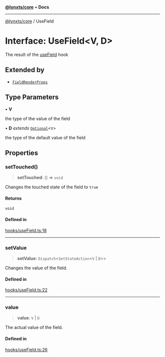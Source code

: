 [**@lynxts/core**](../README.md) • **Docs**

***

[@lynxts/core](../README.md) / UseField

# Interface: UseField\<V, D\>

The result of the [useField](../functions/useField.md) hook

## Extended by

- [`FieldRenderProps`](FieldRenderProps.md)

## Type Parameters

• **V**

the type of the value of the field

• **D** *extends* [`Optional`](../type-aliases/Optional.md)\<`V`\>

the type of the default value of the field

## Properties

### setTouched()

> **setTouched**: () => `void`

Changes the touched state of the field to `true`

#### Returns

`void`

#### Defined in

[hooks/useField.ts:18](https://github.com/JoseLion/lynxts/blob/main/packages/core/src/lib/hooks/useField.ts#L18)

***

### setValue

> **setValue**: `Dispatch`\<`SetStateAction`\<`V` \| `D`\>\>

Changes the value of the field.

#### Defined in

[hooks/useField.ts:22](https://github.com/JoseLion/lynxts/blob/main/packages/core/src/lib/hooks/useField.ts#L22)

***

### value

> **value**: `V` \| `D`

The actual value of the field.

#### Defined in

[hooks/useField.ts:26](https://github.com/JoseLion/lynxts/blob/main/packages/core/src/lib/hooks/useField.ts#L26)

